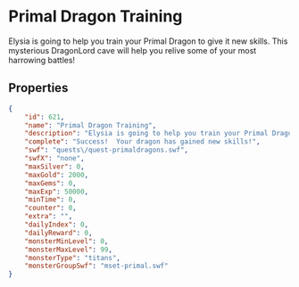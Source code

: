 # Primal Dragon Training

Elysia is going to help you train your Primal Dragon to give it new skills.  This mysterious DragonLord cave will help you relive some of your most harrowing battles!

## Properties

```json
{
    "id": 621,
    "name": "Primal Dragon Training",
    "description": "Elysia is going to help you train your Primal Dragon to give it new skills.  This mysterious DragonLord cave will help you relive some of your most harrowing battles!",
    "complete": "Success!  Your dragon has gained new skills!",
    "swf": "quests\/quest-primaldragons.swf",
    "swfX": "none",
    "maxSilver": 0,
    "maxGold": 2000,
    "maxGems": 0,
    "maxExp": 50000,
    "minTime": 0,
    "counter": 0,
    "extra": "",
    "dailyIndex": 0,
    "dailyReward": 0,
    "monsterMinLevel": 0,
    "monsterMaxLevel": 99,
    "monsterType": "titans",
    "monsterGroupSwf": "mset-primal.swf"
}
```

